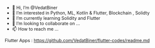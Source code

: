 - 👋 Hi, I’m @VedatBiner
- 👀 I’m interested in Python, ML, Kotlin & Flutter, Blockchain , Solidty
- 🌱 I’m currently learning Solidity and Flutter
- 💞️ I’m looking to collaborate on ...
- 📫 How to reach me ...

Flutter Apps : https://github.com/VedatBiner/flutter-codes/readme.md

<!---
VedatBiner/VedatBiner is a ✨ special ✨ repository because its `README.md` (this file) appears on your GitHub profile.
You can click the Preview link to take a look at your changes.
--->
